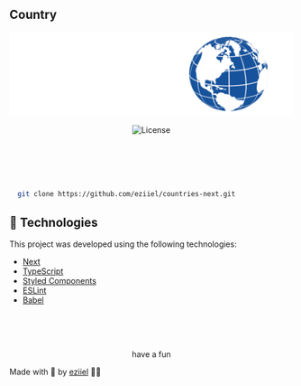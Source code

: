 ## Country

<p align="center" >

<img src=".github/banner.png" alt="banner">

</p>
<p align="center">
    <img  src="https://img.shields.io/static/v1?label=license&message=MIT&color=0B1E8A&labelColor=E85937" alt="License">
</p>


<br>
<br>
<br>

```bash

  git clone https://github.com/eziiel/countries-next.git

```

## 🧪 Technologies

This project was developed using the following technologies:

- [Next](https://nextjs.org/)
- [TypeScript](https://www.typescriptlang.org/)
- [Styled Components](https://styled-components.com/)
- [ESLint](https://eslint.org/)
- [Babel](https://babeljs.io/)

<br>
<br>
<br>

<p align=center>have a fun</p>

Made with 💜 by [eziiel](https://github.com/eziiel) 🙌🚀
